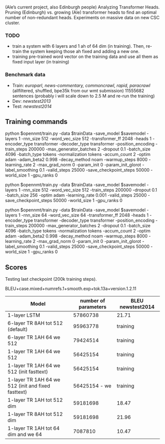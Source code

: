 (Ale’s current project, also Edinburgh people) Analyzing Transformer Heads. Pruning (Edinburgh) vs. growing (Ale) transformer heads to find an optimal number of non-redundant heads. Experiments on massive data on new CSC cluster.

### TODO
* train a system with 6 layers and 1 ah of 64 dim (in training).  Then, re-train the system keeping those ah fixed and adding a new one.
* training pre-trained word vector on the training data and use all them as fixed input layer (in training)


### Benchmark data
* Train: *europarl, news-commentary, commoncrawl, rapid, paracrawl*  (allfiltered, shuffled, bpe35k from our wmt submission) 11555682 sentences (probably i will scale down to 2.5 M and re-run the training)
* Dev: *newstest2013*
* Test: *newstest2014*

## Training commands
python  $opennmt/train.py -data $trainData -save_model $savemodel -layers 1 -rnn_size 512 -word_vec_size 512 -transformer_ff 2048 -heads 1  -encoder_type transformer -decoder_type transformer -position_encoding -train_steps 200000  -max_generator_batches 2 -dropout 0.1 -batch_size 4096 -batch_type tokens -normalization tokens  -accum_count 2 -optim adam -adam_beta2 0.998 -decay_method noam -warmup_steps 8000 -learning_rate 2 -max_grad_norm 0 -param_init 0  -param_init_glorot -label_smoothing 0.1 -valid_steps 25000 -save_checkpoint_steps 50000 -world_size 1 -gpu_ranks 0


python  $opennmt/train.py -data $trainData -save_model $savemodel -layers 1 -rnn_size 512 -word_vec_size 512 -train_steps 200000  -dropout 0.1 -batch_size 256 -optim adam -learning_rate 0.001 -valid_steps 25000 -save_checkpoint_steps 50000 -world_size 1 -gpu_ranks 0

python  $opennmt/train.py -data $trainData -save_model $savemodel -layers 1 -rnn_size 64 -word_vec_size 64 -transformer_ff 2048 -heads 1  -encoder_type transformer -decoder_type transformer -position_encoding -train_steps 200000  -max_generator_batches 2 -dropout 0.1 -batch_size 4096 -batch_type tokens -normalization tokens  -accum_count 2 -optim adam -adam_beta2 0.998 -decay_method noam -warmup_steps 8000 -learning_rate 2 -max_grad_norm 0 -param_init 0  -param_init_glorot -label_smoothing 0.1 -valid_steps 25000 -save_checkpoint_steps 50000 -world_size 1 -gpu_ranks 0

## Scores

Testing last checkpoint (200k training steps).

BLEU+case.mixed+numrefs.1+smooth.exp+tok.13a+version.1.2.11



| Model                  | number of parameters     | BLEU newstest2014 |
| ---                    | ---                      |---                |
| 1-layer LSTM           | 57860738                 |       21.71            |
| 6-layer TR 8AH tot 512 (default)    |   95963778         |         training          |
| 6-layer TR 1AH 64 we 512    |   79424514         |         training          |
| 1-layer TR 1AH 64 we 512    |   56425154         |         training          |
| 1-layer TR 1AH 64 we 512 (init fasttext)   |   56425154         |         training          |
| 1-layer TR 1AH 64 we 512 (init and fixed fasttext)   |   56425154 - we        |         training          |
| 1-layer TR 1AH tot 512 dim  | 59181698            |       18.47            |
| 1-layer TR 8AH tot 512 dim  | 59181698            |       21.96            |
| 1-layer TR 1AH tot 64 dim and we 64  |  7087810            |       10.47            |
